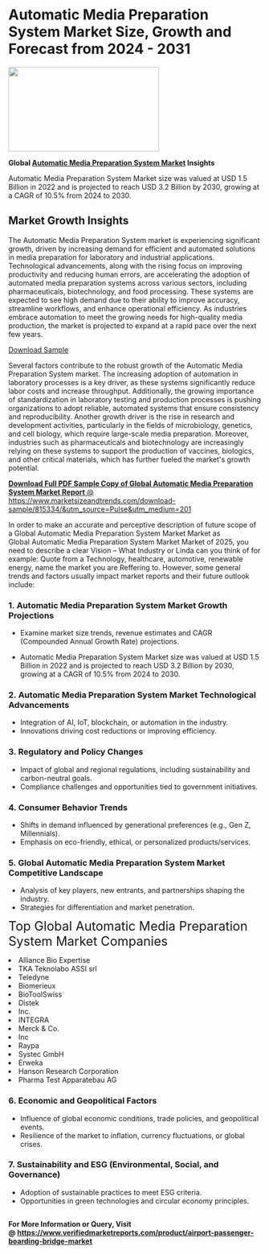 <H1>Automatic Media Preparation System Market Size, Growth and Forecast from 2024 - 2031</H1><img class="aligncenter size-medium wp-image-584254" src="https://thirdeyenews.in/wp-content/uploads/2024/09/Global-Market-Research-300x168.jpeg" alt="" width="300" height="168" /><p><strong>Global&nbsp;<a href="https://www.marketsizeandtrends.com/download-sample/815334/&amp;utm_source=Pulse&amp;utm_medium=201">Automatic Media Preparation System Market</a> Insights</strong></p><p>Automatic Media Preparation System Market size was valued at USD 1.5 Billion in 2022 and is projected to reach USD 3.2 Billion by 2030, growing at a CAGR of 10.5% from 2024 to 2030.</p><p><h2>Market Growth Insights</h2> <p>The Automatic Media Preparation System market is experiencing significant growth, driven by increasing demand for efficient and automated solutions in media preparation for laboratory and industrial applications. Technological advancements, along with the rising focus on improving productivity and reducing human errors, are accelerating the adoption of automated media preparation systems across various sectors, including pharmaceuticals, biotechnology, and food processing. These systems are expected to see high demand due to their ability to improve accuracy, streamline workflows, and enhance operational efficiency. As industries embrace automation to meet the growing needs for high-quality media production, the market is projected to expand at a rapid pace over the next few years.</p> <p><a href="#">Download Sample</a></p> <p>Several factors contribute to the robust growth of the Automatic Media Preparation System market. The increasing adoption of automation in laboratory processes is a key driver, as these systems significantly reduce labor costs and increase throughput. Additionally, the growing importance of standardization in laboratory testing and production processes is pushing organizations to adopt reliable, automated systems that ensure consistency and reproducibility. Another growth driver is the rise in research and development activities, particularly in the fields of microbiology, genetics, and cell biology, which require large-scale media preparation. Moreover, industries such as pharmaceuticals and biotechnology are increasingly relying on these systems to support the production of vaccines, biologics, and other critical materials, which has further fueled the market's growth potential.</p> <p><a href="#"></p><p><span class=""><strong>Download Full PDF Sample Copy of Global Automatic Media Preparation System Market Report</strong> @ <a href="https://www.marketsizeandtrends.com/download-sample/815334/&amp;utm_source=Pulse&amp;utm_medium=201" target="_blank">https://www.marketsizeandtrends.com/download-sample/815334/&amp;utm_source=Pulse&amp;utm_medium=201</a></span></p><p>In order to make an accurate and perceptive description of future scope of a Global&nbsp;Automatic Media Preparation System Market Market as Global&nbsp;Automatic Media Preparation System Market Market of 2025, you need to describe a clear Vision &ndash; What Industry or Linda can you think of for example: Quote from a Technology, healthcare, automotive, renewable energy, name the market you are Reffering to. However, some general trends and factors usually impact market reports and their future outlook include:</p><h3>1.&nbsp;<strong>Automatic Media Preparation System Market Growth Projections</strong></h3><ul><li>Examine market size trends, revenue estimates and CAGR (Compounded Annual Growth Rate) projections.</li><li><p>Automatic Media Preparation System Market size was valued at USD 1.5 Billion in 2022 and is projected to reach USD 3.2 Billion by 2030, growing at a CAGR of 10.5% from 2024 to 2030.</p></li></ul><h3>2.&nbsp;<strong>Automatic Media Preparation System Market Technological Advancements</strong></h3><ul><li>Integration of AI, IoT, blockchain, or automation in the industry.</li><li>Innovations driving cost reductions or improving efficiency.</li></ul><h3>3.&nbsp;<strong>Regulatory and Policy Changes</strong></h3><ul><li>Impact of global and regional regulations, including sustainability and carbon-neutral goals.</li><li>Compliance challenges and opportunities tied to government initiatives.</li></ul><h3>4.&nbsp;<strong>Consumer Behavior Trends</strong></h3><ul><li>Shifts in demand influenced by generational preferences (e.g., Gen Z, Millennials).</li><li>Emphasis on eco-friendly, ethical, or personalized products/services.</li></ul><h3>5.&nbsp;<strong>Global Automatic Media Preparation System Market Competitive Landscape</strong></h3><ul><li>Analysis of key players, new entrants, and partnerships shaping the industry.</li><li>Strategies for differentiation and market penetration.</li></ul><p data-pm-slice="1 1 []"><span style="color: inherit; font-family: inherit; font-size: 25px;">Top Global Automatic Media Preparation System Market Companies</span></p><div class="" data-test-id=""><p><li>Alliance Bio Expertise</li><li> TKA Teknolabo ASSI srl</li><li> Teledyne</li><li> Biomerieux</li><li> BioToolSwiss</li><li> Distek</li><li> Inc.</li><li> INTEGRA</li><li> Merck & Co.</li><li> Inc</li><li> Raypa</li><li> Systec GmbH</li><li> Erweka</li><li> Hanson Research Corporation</li><li> Pharma Test Apparatebau AG</li></p></div><h3>6.&nbsp;<strong>Economic and Geopolitical Factors</strong></h3><ul><li>Influence of global economic conditions, trade policies, and geopolitical events.</li><li>Resilience of the market to inflation, currency fluctuations, or global crises.</li></ul><h3>7.&nbsp;<strong>Sustainability and ESG (Environmental, Social, and Governance)</strong></h3><ul><li>Adoption of sustainable practices to meet ESG criteria.</li><li>Opportunities in green technologies and circular economy principles.</li></ul><h2><strong style="font-size: 14px;">For More Information or Query, Visit @&nbsp;</strong><a style="background-color: #ffffff; font-size: 14px;" href="https://www.marketsizeandtrends.com/report/automatic-media-preparation-system-market/" target="_blank">https://www.verifiedmarketreports.com/product/airport-passenger-boarding-bridge-market</a></h2>
